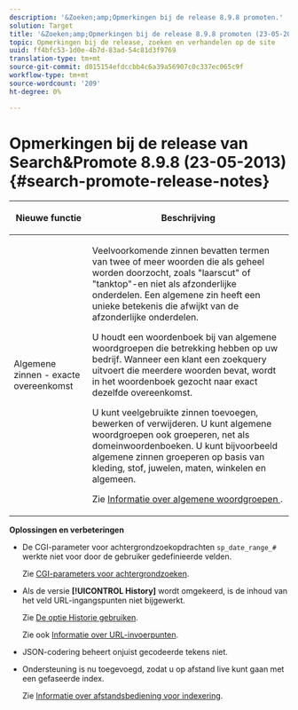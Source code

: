 ```yaml
---
description: '&Zoeken;amp;Opmerkingen bij de release 8.9.8 promoten.'
solution: Target
title: '&Zoeken;amp;Opmerkingen bij de release 8.9.8 promoten (23-05-2013)'
topic: Opmerkingen bij de release, zoeken en verhandelen op de site
uuid: ff4bfc53-1d0e-4b7d-83ad-54c81d3f9769
translation-type: tm+mt
source-git-commit: d015154efdccbb4c6a39a56907c0c337ec065c9f
workflow-type: tm+mt
source-wordcount: '209'
ht-degree: 0%

---
```



# Opmerkingen bij de release van Search&amp;Promote 8.9.8 (23-05-2013){#search-promote-release-notes}

<table> 
 <thead> 
  <tr> 
   <th colname="col1" class="entry"> <p>Nieuwe functie </p> </th> 
   <th colname="col2" class="entry"> <p>Beschrijving </p> </th> 
  </tr> 
 </thead>
 <tbody> 
  <tr> 
   <td colname="col1"> <p> Algemene zinnen - exacte overeenkomst </p> </td> 
   <td colname="col2"> <p> Veelvoorkomende zinnen bevatten termen van twee of meer woorden die als geheel worden doorzocht, zoals "laarscut" of "tanktop"-en niet als afzonderlijke onderdelen. Een algemene zin heeft een unieke betekenis die afwijkt van de afzonderlijke onderdelen. </p> <p> U houdt een woordenboek bij van algemene woordgroepen die betrekking hebben op uw bedrijf. Wanneer een klant een zoekquery uitvoert die meerdere woorden bevat, wordt in het woordenboek gezocht naar exact dezelfde overeenkomst. </p> <p>U kunt veelgebruikte zinnen toevoegen, bewerken of verwijderen. U kunt algemene woordgroepen ook groeperen, net als domeinwoordenboeken. U kunt bijvoorbeeld algemene zinnen groeperen op basis van kleding, stof, juwelen, maten, winkelen en algemeen. </p> <p>Zie <a href="../c-about-linguistics-menu/c-about-common-phrases.md#concept_4946E53586DF492EAEB1B7F757FD440F" format="dita" scope="local"> Informatie over algemene woordgroepen </a>. </p> </td> 
  </tr> 
 </tbody> 
</table>

**Oplossingen en verbeteringen**

* De CGI-parameter voor achtergrondzoekopdrachten `sp_date_range_#` werkte niet voor door de gebruiker gedefinieerde velden.

   Zie [CGI-parameters voor achtergrondzoeken](../c-appendices/c-cgiparameters.md#reference_582E85C3886740C98FE88CA9DF7918E8).

* Als de versie **[!UICONTROL History]** wordt omgekeerd, is de inhoud van het veld URL-ingangspunten niet bijgewerkt.

   Zie [De optie Historie gebruiken](../t-using-the-history-option.md#task_70DD3F87A67242BBBD2CB27156F43002).

   Zie ook [Informatie over URL-invoerpunten](../c-about-settings-menu/c-about-crawling-menu.md#concept_5D857E3B5C124E85BC0B5AE77A509573).

* JSON-codering beheert onjuist gecodeerde tekens niet.
* Ondersteuning is nu toegevoegd, zodat u op afstand live kunt gaan met een gefaseerde index.

   Zie [Informatie over afstandsbediening voor indexering](../c-about-index-menu/c-about-remote-control-for-indexing.md#concept_C79B322190E84106A434E5C6D4A4118F).

